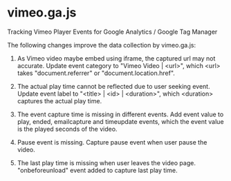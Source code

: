 # vimeo.ga.js

Tracking Vimeo Player Events for Google Analytics / Google Tag Manager

The following changes improve the data collection by vimeo.ga.js:
1) As Vimeo video maybe embed using iframe, the captured url may not accurate.
Update event category to "Vimeo Video | \<url\>", which \<url\> takes "document.referrer" or "document.location.href".

2) The actual play time cannot be reflected due to user seeking event.
Update event label to "\<title\> | \<id\> | \<duration\>", which \<duration\> captures the actual play time. 

3) The event capture time is missing in different events.
Add event value to play, ended, emailcapture and timeupdate events, which the event value is the played seconds of the video.

4) Pause event is missing.
Capture pause event when user pause the video.

5) The last play time is missing when user leaves the video page.
"onbeforeunload" event added to capture last play time.
